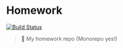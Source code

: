 # Homework

[![Build Status](https://travis-ci.com/OopsYao/homework.svg?branch=master)](https://travis-ci.com/OopsYao/homework)

> 📖 My homework repo (Monorepo yes!)